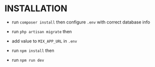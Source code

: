# INSTALLATION 

- run `composer install`
then configure `.env` with correct database info

- run `php artisan migrate` then

- add value to `MIX_APP_URL` in `.env`

- run `npm install`
then

- run `npm run dev`

